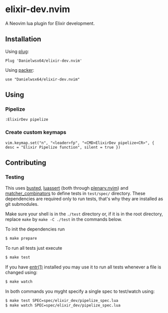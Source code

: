 # elixir-dev.nvim

A Neovim lua plugin for Elixir development.


## Installation

Using [plug](https://github.com/junegunn/vim-plug):

```vim
Plug 'Danielwsx64/elixir-dev.nvim'
```

Using [packer](https://github.com/wbthomason/packer.nvim):

```
use "Danielwsx64/elixir-dev.nvim"
```

## Using

### Pipelize
```
:ElixirDev pipelize
```

### Create custom keymaps

```vimscript
vim.keymap.set("n", "<leader>fp", "<CMD>ElixirDev pipelize<CR>", { desc = "Elixir Pipelize function", silent = true })
```

## Contributing

### Testing

This uses [busted][busted], [luassert][luassert] (both through
[plenary.nvim][plenary]) and [matcher_combinators][matcher_combinators] to
define tests in `test/spec/` directory. These dependencies are required only to
run tests, that's why they are installed as git submodules.

Make sure your shell is in the `./test` directory or, if it is in the root directory,
replace `make` by `make -C ./test` in the commands below.

To init the dependencies run

```bash
$ make prepare
```

To run all tests just execute

```bash
$ make test
```

If you have [entr(1)][entr] installed you may use it to run all tests whenever a
file is changed using:

```bash
$ make watch
```

In both commands you myght specify a single spec to test/watch using:

```bash
$ make test SPEC=spec/elixir_dev/pipelize_spec.lua
$ make watch SPEC=spec/elixir_dev/pipelize_spec.lua
```

[entr]: https://eradman.com/entrproject/
[busted]: https://olivinelabs.com/busted/
[luassert]: https://github.com/Olivine-Labs/luassert
[plenary]: https://github.com/nvim-lua/plenary.nvim
[matcher_combinators]: https://github.com/m00qek/matcher_combinators.lua
